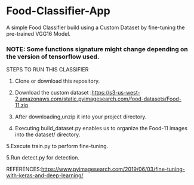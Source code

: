# Food-Classifier-App

A simple Food Classifier build using a Custom Dataset by fine-tuning the pre-trained VGG16 Model.
### NOTE: Some functions signature  might change depending on the version of tensorflow used.

STEPS TO RUN THIS CLASSIFIER

1. Clone or download this repository.

2. Download the custom dataset :https://s3-us-west-2.amazonaws.com/static.pyimagesearch.com/food-datasets/Food-11.zip

3. After downloading,unzip it into your project directory.

4. Executing build_dataset.py enables us to organize the Food-11 images into the dataset/ directory.

5.Execute train.py to perform fine-tuning.

5.Run detect.py for detection.


REFERENCES:https://www.pyimagesearch.com/2019/06/03/fine-tuning-with-keras-and-deep-learning/
